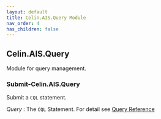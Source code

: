 ```yaml
---
layout: default
title: Celin.AIS.Query Module
nav_order: 4
has_children: false
---
```


## Celin.AIS.Query

Module for query management.

### Submit-Celin.AIS.Query

Submit a `CQL` statement.

_Query_
: The `CQL` Statement.  For detail see [Query Reference](https://celin.io/xl-docs/query.html)
